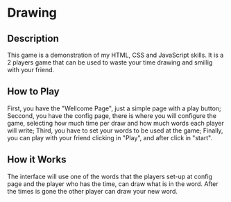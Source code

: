 # Drawing 

## Description

This game is a demonstration of my HTML, CSS and JavaScript skills. It is a 2 players game that can be used to waste your time drawing and smillig with your friend.

## How to Play

First, you have the "Wellcome Page", just a simple page with a play button;
Seccond, you have the config page, there is where you will configure the game, selecting how much time per draw and how much words each player will write;
Third, you have to set your words to be used at the game;
Finally, you can play with your friend clicking in "Play", and after click in "start". 

## How it Works

The interface will use one of the words that the players set-up at config page and the player who has the time, can draw what is in the word. After the times is gone the other player can draw your new word.

